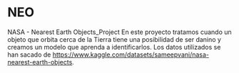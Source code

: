 # NEO
NASA - Nearest Earth Objects_Project
En este proyecto tratamos cuando un objeto que orbita cerca de la Tierra tiene una posibilidad de ser danino y creamos un modelo que aprenda a identificarlos.
Los datos utilizados se han sacado de https://www.kaggle.com/datasets/sameepvani/nasa-nearest-earth-objects.
